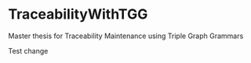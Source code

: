# TraceabilityWithTGG
Master thesis for Traceability Maintenance using Triple Graph Grammars

Test change